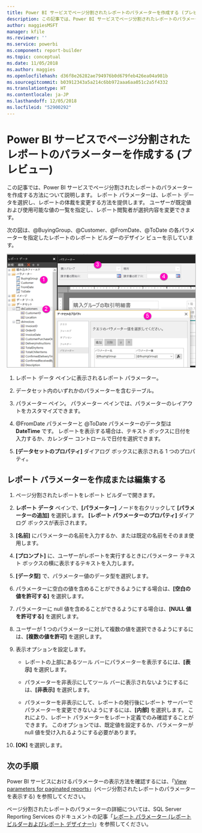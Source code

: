 ```yaml
---
title: Power BI サービスでページ分割されたレポートのパラメーターを作成する (プレビュー)
description: この記事では、Power BI サービスでページ分割されたレポートのパラメーターを作成する方法について説明します。
author: maggiesMSFT
manager: kfile
ms.reviewer: ''
ms.service: powerbi
ms.component: report-builder
ms.topic: conceptual
ms.date: 11/05/2018
ms.author: maggies
ms.openlocfilehash: d36f8e26282ae794976b0d679feb426ea04a981b
ms.sourcegitcommit: b03912343a5a214c6bb972aaa6aa051c2a5f4332
ms.translationtype: HT
ms.contentlocale: ja-JP
ms.lasthandoff: 12/05/2018
ms.locfileid: "52900292"
---
```

# <a name="create-parameters-for-paginated-reports-in-the-power-bi-service-preview"></a>Power BI サービスでページ分割されたレポートのパラメーターを作成する (プレビュー)

この記事では、Power BI サービスでページ分割されたレポートのパラメーターを作成する方法について説明します。  レポート パラメーターは、レポート データを選択し、レポートの体裁を変更する方法を提供します。 ユーザーが既定値および使用可能な値の一覧を指定し、レポート閲覧者が選択内容を変更できます。  

次の図は、@BuyingGroup、@Customer、@FromDate、@ToDate の各パラメーターを指定したレポートのレポート ビルダーのデザイン ビューを示しています。 
  
![レポート ビルダーにおけるパラメーター](media/paginated-reports-parameters/power-bi-paginated-parameters-report-builder.png)
  
1.  レポート データ ペインに表示されるレポート パラメーター。  
  
2.  データセット内のいずれかのパラメーターを含むテーブル。  
  
3.  パラメーター ペイン。 パラメーター ペインでは、パラメーターのレイアウトをカスタマイズできます。 
  
4.  @FromDate パラメーターと @ToDate パラメーターのデータ型は **DateTime** です。 レポートを表示する場合は、テキスト ボックスに日付を入力するか、カレンダー コントロールで日付を選択できます。 

5.  **[データセットのプロパティ]** ダイアログ ボックスに表示される 1 つのプロパティ。  

  
## <a name="create-or-edit-a-report-parameter"></a>レポート パラメーターを作成または編集する  
  
1.  ページ分割されたレポートをレポート ビルダーで開きます。

1. **レポート データ** ペインで、**[パラメーター]** ノードを右クリックして **[パラメーターの追加]** を選択します。 **[レポート パラメーターのプロパティ]** ダイアログ ボックスが表示されます。  
  
2.  **[名前]** にパラメーターの名前を入力するか、または既定の名前をそのまま使用します。  
  
3.  **[プロンプト]** に、ユーザーがレポートを実行するときにパラメーター テキスト ボックスの横に表示するテキストを入力します。  
  
4.  **[データ型]** で、パラメーター値のデータ型を選択します。  
  
5.  パラメーターに空白の値を含めることができるようにする場合は、**[空白の値を許可する]** を選択します。  
  
6.  パラメーターに null 値を含めることができるようにする場合は、**[NULL 値を許可する]** を選択します。  
  
7.  ユーザーが 1 つのパラメーターに対して複数の値を選択できるようにするには、**[複数の値を許可]** を選択します。  
  
8.  表示オプションを設定します。  
  
    -   レポートの上部にあるツール バーにパラメーターを表示するには、**[表示]** を選択します。  
  
    -   パラメーターを非表示にしてツール バーに表示されないようにするには、**[非表示]** を選択します。  
  
    -   パラメーターを非表示にして、レポートの発行後にレポート サーバーでパラメーターを変更できないようにするには、**[内部]** を選択します。 これにより、レポート パラメーターをレポート定義でのみ確認することができます。 このオプションでは、既定値を設定するか、パラメーターが null 値を受け入れるようにする必要があります。  
  
9. **[OK]** を選択します。 
  
## <a name="next-steps"></a>次の手順

Power BI サービスにおけるパラメーターの表示方法を確認するには、「[View parameters for paginated reports](paginated-reports-view-parameters.md)」(ページ分割されたレポートのパラメーターを表示する) を参照してください。

ページ分割されたレポートのパラメーターの詳細については、SQL Server Reporting Services のドキュメントの記事「[レポート パラメーター (レポート ビルダーおよびレポート デザイナー)](https://docs.microsoft.com/sql/reporting-services/report-design/report-parameters-report-builder-and-report-designer)」を参照してください。  
